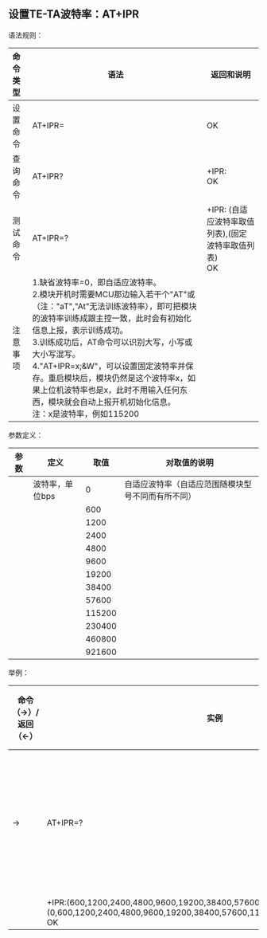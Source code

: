 ## 设置TE-TA波特率：AT+IPR

语法规则：

| 命令类型 | 语法                                                         | 返回和说明                                               |
| :------- | ------------------------------------------------------------ | -------------------------------------------------------- |
| 设置命令 | AT+IPR=<rate>                                                | OK                                                       |
| 查询命令 | AT+IPR?                                                      | +IPR: <rate> <br>OK                                      |
| 测试命令 | AT+IPR=?                                                     | +IPR: (自适应波特率取值列表),(固定波特率取值列表) <br>OK |
| 注意事项 | 1.缺省波特率=0，即自适应波特率。<br>2.模块开机时需要MCU那边输入若干个"AT"或（注："aT","At"无法训练波特率），即可把模块的波特率训练成跟主控一致，此时会有初始化信息上报，表示训练成功。<br>3.训练成功后，AT命令可以识别大写，小写或大小写混写。<br>4."AT+IPR=x;&W"，可以设置固定波特率并保存。重启模块后，模块仍然是这个波特率x，如果上位机波特率也是x，此时不用输入任何东西，模块就会自动上报开机初始化信息。<br>注：x是波特率，例如115200 |                                                          |

 

参数定义：

| 参数   | 定义            | 取值   | 对取值的说明                                       |
| ------ | --------------- | ------ | -------------------------------------------------- |
| <rate> | 波特率，单位bps | 0      | 自适应波特率（自适应范围随模块型号不同而有所不同） |
|        |                 | 600    |                                                    |
|        |                 | 1200   |                                                    |
|        |                 | 2400   |                                                    |
|        |                 | 4800   |                                                    |
|        |                 | 9600   |                                                    |
|        |                 | 19200  |                                                    |
|        |                 | 38400  |                                                    |
|        |                 | 57600  |                                                    |
|        |                 | 115200 |                                                    |
|        |                 | 230400 |                                                    |
|        |                 | 460800 |                                                    |
|        |                 | 921600 |                                                    |

举例：

| 命令（→）/  返回（←） | 实例                                                         | 解释和说明               |
| --------------------- | ------------------------------------------------------------ | ------------------------ |
| →                     | AT+IPR=?                                                     | 查询当前支持的波特率范围 |
|                       | +IPR:(600,1200,2400,4800,9600,19200,38400,57600,115200,230400),(0,600,1200,2400,4800,9600,19200,38400,57600,115200,230400,460800,921600) OK |                          |
